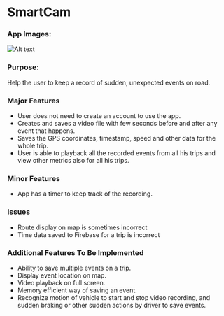 # SmartCam

### App Images: 
![Alt text](SmartCam/ScreenShots/IMG_4935.PNG)

### Purpose: 
Help the user to keep a record of sudden, unexpected events on road.

### Major Features
+ User does not need to create an account to use the app.
+ Creates and saves a video file with few seconds before and after any event that happens.
+ Saves the GPS coordinates, timestamp, speed and other data for the whole trip. 
+ User is able to playback all the recorded events from all his trips and view other metrics also for all his trips. 

### Minor Features
+ App has a timer to keep track of the recording.

### Issues
+ Route display on map is sometimes incorrect
+ Time data saved to Firebase for a trip is incorrect

### Additional Features To Be Implemented
+ Ability to save multiple events on a trip.
+ Display event location on map.
+ Video playback on full screen.
+ Memory efficient way of saving an event.
+ Recognize motion of vehicle to start and stop video recording, and sudden braking or other sudden actions by driver to save events.

